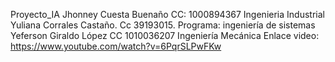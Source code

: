 Proyecto_IA Jhonney Cuesta Buenaño CC: 1000894367 Ingenieria Industrial Yuliana Corrales Castaño. Cc 39193015. Programa: ingeniería de sistemas Yeferson Giraldo López CC 1010036207 Ingeniería Mecánica Enlace video: https://www.youtube.com/watch?v=6PqrSLPwFKw

